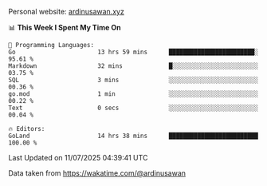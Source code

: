 Personal website: [ardinusawan.xyz](https://ardinusawan.xyz)

<!--START_SECTION:waka-->
📊 **This Week I Spent My Time On** 

```text
💬 Programming Languages: 
Go                       13 hrs 59 mins      ████████████████████████░   95.61 % 
Markdown                 32 mins             █░░░░░░░░░░░░░░░░░░░░░░░░   03.75 % 
SQL                      3 mins              ░░░░░░░░░░░░░░░░░░░░░░░░░   00.36 % 
go.mod                   1 min               ░░░░░░░░░░░░░░░░░░░░░░░░░   00.22 % 
Text                     0 secs              ░░░░░░░░░░░░░░░░░░░░░░░░░   00.04 % 

🔥 Editors: 
GoLand                   14 hrs 38 mins      █████████████████████████   100.00 % 
```


 Last Updated on 11/07/2025 04:39:41 UTC
<!--END_SECTION:waka-->
Data taken from https://wakatime.com/@ardinusawan
